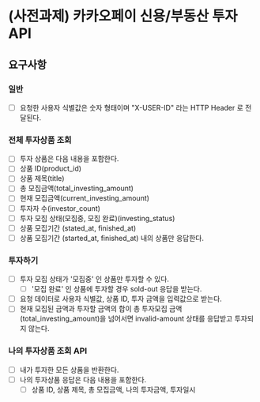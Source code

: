 # (사전과제) 카카오페이 신용/부동산 투자 API

## 요구사항
### 일반
- [ ] 요청한 사용자 식별값은 숫자 형태이며 "X-USER-ID" 라는 HTTP Header 로 전달된다.

### 전체 투자상품 조회
- [ ] 투자 상품은 다음 내용을 포함한다.
 - [ ] 상품 ID(product_id)
 - [ ] 상품 제목(title)
 - [ ] 총 모집금액(total_investing_amount)
 - [ ] 현재 모집금액(current_investing_amount)
 - [ ] 투자자 수(investor_count)
 - [ ] 투자 모집 상태(모집중, 모집 완료)(investing_status)
 - [ ] 상품 모집기간 (stated_at, finished_at)
- [ ] 상품 모집기간 (started_at, finished_at) 내의 상품만 응답한다.

### 투자하기
- [ ] 투자 모집 상태가 '모집중' 인 상품만 투자할 수 있다.
    - [ ] '모집 완료' 인 상품에 투자할 경우 sold-out 응답을 받는다.
- [ ] 요청 데이터로 사용자 식별값, 상품 ID, 투자 금액을 입력값으로 받는다.
- [ ] 현재 모집된 금액과 투자할 금액의 합이 총 투자모집 금액(total_investing_amount)을 넘어서면 invalid-amount 상태를 응답받고 투자되지 않는다.

### 나의 투자상품 조회 API
- [ ] 내가 투자한 모든 상품을 반환한다.
- [ ] 나의 투자상품 응답은 다음 내용을 포함한다.
  - [ ] 상품 ID, 상품 제목, 총 모집금액, 나의 투자금액, 투자일시

